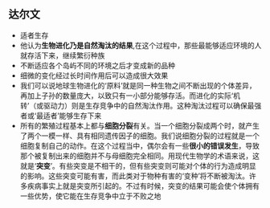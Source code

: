 ## 达尔文
- 适者生存
- 他认为**生物进化乃是自然淘汰的结果**,在这个过程中，那些最能够适应环境的人就存活下来，继续繁衍种族
- 不断适应各个岛屿不同的环境之后才变成新的品种
- 细微的变化经过长时间作用后可以造成很大效果
- 我们可以说地球生物进化的‘原料’就是同一种生物之间不断出现的个体差异，再加上子孙的数量庞大，以致只有一小部分能够存活。而进化的实际‘机转’（或驱动力）则是生存竞争中的自然淘汰作用。这种淘汰过程可以确保最强者或‘最适者’能够生存下来
- 所有的繁殖过程基本上都与**细胞分裂**有关。当一个细胞分裂成两个时，就产生了两个一模一样、具有相同遗传因子的细胞。我们说细胞分裂的过程就是一个细胞复制自己的动作。在这个过程当中，偶尔会有一些**很小的错误发生**，导致那个被复制出来的细胞并不与母细胞完全相同。用现代生物学的术语来说，这就是‘**突变**’。有些突变是不相干的，但有些突变则可能对个体的行为造成明显的影响。这些突变可能有害，而此类对于物种有害的‘变种’将不断被淘汰。许多疾病事实上就是突变所引起的。不过有时候，突变的结果可能会使个体拥有一些优势，使它能在生存竞争中立于不败之地